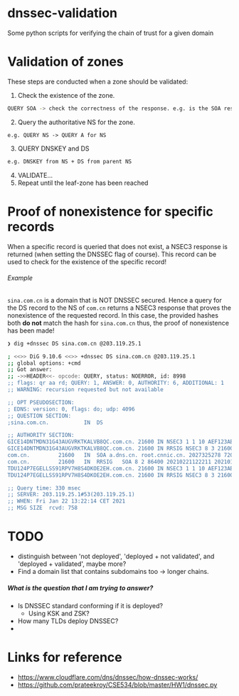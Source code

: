 # dnssec-validation
Some python scripts for verifying the chain of trust for a given domain

# Validation of zones
These steps are conducted when a zone should be validated:

1. Check the existence of the zone.
```sh
QUERY SOA -> check the correctness of the response. e.g. is the SOA response intended for the queried Zone?
```
2. Query the authoritative NS for the zone.
```
e.g. QUERY NS -> QUERY A for NS
```

3. QUERY DNSKEY and DS
```sh
e.g. DNSKEY from NS + DS from parent NS
```

4. VALIDATE...
5. Repeat until the leaf-zone has been reached


# Proof of nonexistence for specific records
When a specific record is queried that does not exist, a NSEC3 response is returned (when setting the DNSSEC flag of course).
This record can be used to check for the existence of the specific record!

###### Example

`sina.com.cn` is a domain that is NOT DNSSEC secured. Hence a query for the DS record to the NS of `com.cn` returns a NSEC3 response that proves the nonexistence of the requested record.
In this case, the provided hashes both **do not** match the hash for `sina.com.cn` thus, the proof of nonexistence has been made!

```sh
❯ dig +dnssec DS sina.com.cn @203.119.25.1

; <<>> DiG 9.10.6 <<>> +dnssec DS sina.com.cn @203.119.25.1
;; global options: +cmd
;; Got answer:
;; ->>HEADER<<- opcode: QUERY, status: NOERROR, id: 8998
;; flags: qr aa rd; QUERY: 1, ANSWER: 0, AUTHORITY: 6, ADDITIONAL: 1
;; WARNING: recursion requested but not available

;; OPT PSEUDOSECTION:
; EDNS: version: 0, flags: do; udp: 4096
;; QUESTION SECTION:
;sina.com.cn.			IN	DS

;; AUTHORITY SECTION:
GICE14DNTMDN31G43AUGVRKTKALVB8QC.com.cn. 21600 IN NSEC3	1 1 10 AEF123AB GKM1KHVFSNSLUTJUBF7JHHPG9F17BRFQ  NS SOA RRSIG DNSKEY NSEC3PARAM
GICE14DNTMDN31G43AUGVRKTKALVB8QC.com.cn. 21600 IN RRSIG	NSEC3 8 3 21600 20210220022234 20210121013539 43326 com.cn. ToFl+N9yvh7v0FKxItIfj9bTcOnjXm/LDhkfBeTOoKXwYPByNfywkKQ4 sxrMfNu/METE8Fl1APpHtXLdKD6scwMi4r8lYCiMIsCOHUN5iwCR+Yho 4fK1TYF8oPP0Ll0+MfjYTJAuU15pOf76YO+yu1C63ubO36pfuBgqMAia DcI=
com.cn.			21600	IN	SOA	a.dns.cn. root.cnnic.cn. 2027325278 7200 3600 2419200 21600
com.cn.			21600	IN	RRSIG	SOA 8 2 86400 20210221122211 20210122112211 43326 com.cn. FpsIqS53QaayhYt0hfVfh/1LT+3WX0IFjDrYrXJ/zujiorbz7kjqr3WR raKm4qNZrHeeEcVjKPvjv8m+7dlcZpYTMSp4R2WoVcI5BdUdB+fZlNu/ QmbGH4VkqDQaPMj17ZCov6gGJeNwGO+g+UKu9hoDgwAeJ3e22gP55H7i jZs=
TDU124P7EGELLSS91RPV7H8S4DKOE2EH.com.cn. 21600 IN NSEC3	1 1 10 AEF123AB UDL9N57ITL4KHVVPPJ5OI1T82JOE3N2V  NS DS RRSIG
TDU124P7EGELLSS91RPV7H8S4DKOE2EH.com.cn. 21600 IN RRSIG	NSEC3 8 3 21600 20210220005534 20210121002555 43326 com.cn. TmpgC0JdVNwh4xCdwTSYhb+C2Ls9riiRxG0kNuJRkwgp20n+QOK8vigZ knYHQozrRSHJNHIMbKaJljV98vPKUxNf7aZwaIba49uQlV2KvToJbCWV UQ2Ia7Gs3KnZuuS9ts/+LsBE+Iya/24ZPooO25LDwVQtR2vY6InAyFw7 +rQ=

;; Query time: 330 msec
;; SERVER: 203.119.25.1#53(203.119.25.1)
;; WHEN: Fri Jan 22 13:22:14 CET 2021
;; MSG SIZE  rcvd: 758
```


# TODO

- distinguish between 'not deployed', 'deployed + not validated', and 'deployed + validated', maybe more?
- Find a domain list that contains subdomains too -> longer chains.

##### What is the question that I am trying to answer?
- Is DNSSEC standard conforming if it is deployed?
    - Using KSK and ZSK?
- How many TLDs deploy DNSSEC?
- 




# Links for reference
- https://www.cloudflare.com/dns/dnssec/how-dnssec-works/
- https://github.com/prateekroy/CSE534/blob/master/HW1/dnssec.py
